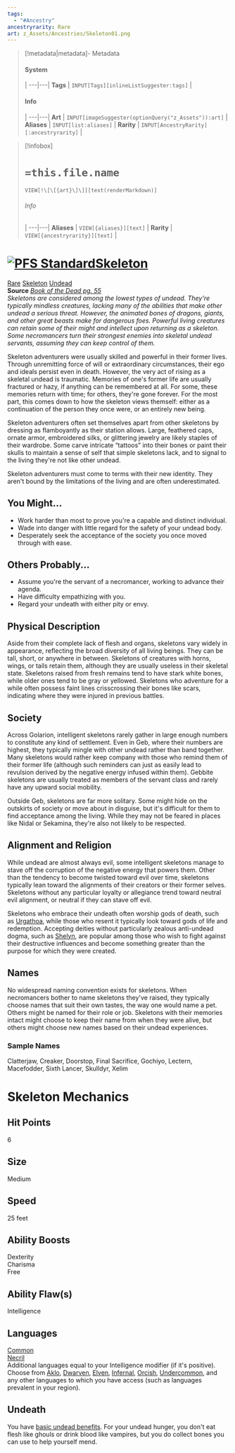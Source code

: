 ```yaml
---
tags:
  - "#Ancestry"
ancestryrarity: Rare
art: z_Assets/Ancestries/Skeleton01.png
---
```


> [!metadata|metadata]- Metadata 
> #### System
>  |
> ---|---|
> **Tags** | `INPUT[Tags][inlineListSuggester:tags]` |
> #### Info
>  |
> ---|---|
> **Art** | `INPUT[imageSuggester(optionQuery("z_Assets")):art]` |
> **Aliases** | `INPUT[list:aliases]` |
> **Rarity** | `INPUT[AncestryRarity][:ancestryrarity]` |

> [!infobox]
> # `=this.file.name`
> `VIEW[!\[\[{art}\]\]][text(renderMarkdown)]`
> ###### Info
>  |
> ---|---|
> **Aliases** | `VIEW[{aliases}][text]` |
> **Rarity** | `VIEW[{ancestryrarity}][text]` |

# [![PFS Standard](https://2e.aonprd.com/Images/Icons/PFS_Standard.png "PFS Standard")](https://2e.aonprd.com/PFS.aspx)[Skeleton](https://2e.aonprd.com/Ancestries.aspx?ID=50)

[Rare](https://2e.aonprd.com/Traits.aspx?ID=137) [Skeleton](https://2e.aonprd.com/Traits.aspx?ID=236) [Undead](https://2e.aonprd.com/Traits.aspx?ID=160)   
**Source** [_Book of the Dead pg. 55_](https://2e.aonprd.com/Sources.aspx?ID=118)  
_Skeletons are considered among the lowest types of undead. They're typically mindless creatures, lacking many of the abilities that make other undead a serious threat. However, the animated bones of dragons, giants, and other great beasts make for dangerous foes. Powerful living creatures can retain some of their might and intellect upon returning as a skeleton. Some necromancers turn their strongest enemies into skeletal undead servants, assuming they can keep control of them._  
  
Skeleton adventurers were usually skilled and powerful in their former lives. Through unremitting force of will or extraordinary circumstances, their ego and ideals persist even in death. However, the very act of rising as a skeletal undead is traumatic. Memories of one's former life are usually fractured or hazy, if anything can be remembered at all. For some, these memories return with time; for others, they're gone forever. For the most part, this comes down to how the skeleton views themself: either as a continuation of the person they once were, or an entirely new being.  
  
Skeleton adventurers often set themselves apart from other skeletons by dressing as flamboyantly as their station allows. Large, feathered caps, ornate armor, embroidered silks, or glittering jewelry are likely staples of their wardrobe. Some carve intricate “tattoos” into their bones or paint their skulls to maintain a sense of self that simple skeletons lack, and to signal to the living they're not like other undead.  
  
Skeleton adventurers must come to terms with their new identity. They aren't bound by the limitations of the living and are often underestimated.

## You Might...

- Work harder than most to prove you're a capable and distinct individual.
- Wade into danger with little regard for the safety of your undead body.
- Desperately seek the acceptance of the society you once moved through with ease.

## Others Probably...

- Assume you're the servant of a necromancer, working to advance their agenda.
- Have difficulty empathizing with you.
- Regard your undeath with either pity or envy.

## Physical Description

Aside from their complete lack of flesh and organs, skeletons vary widely in appearance, reflecting the broad diversity of all living beings. They can be tall, short, or anywhere in between. Skeletons of creatures with horns, wings, or tails retain them, although they are usually useless in their skeletal state. Skeletons raised from fresh remains tend to have stark white bones, while older ones tend to be gray or yellowed. Skeletons who adventure for a while often possess faint lines crisscrossing their bones like scars, indicating where they were injured in previous battles.  

## Society

Across Golarion, intelligent skeletons rarely gather in large enough numbers to constitute any kind of settlement. Even in Geb, where their numbers are highest, they typically mingle with other undead rather than band together. Many skeletons would rather keep company with those who remind them of their former life (although such reminders can just as easily lead to revulsion derived by the negative energy infused within them). Gebbite skeletons are usually treated as members of the servant class and rarely have any upward social mobility.  
  
Outside Geb, skeletons are far more solitary. Some might hide on the outskirts of society or move about in disguise, but it's difficult for them to find acceptance among the living. While they may not be feared in places like Nidal or Sekamina, they're also not likely to be respected.  

## Alignment and Religion

While undead are almost always evil, some intelligent skeletons manage to stave off the corruption of the negative energy that powers them. Other than the tendency to become twisted toward evil over time, skeletons typically lean toward the alignments of their creators or their former selves. Skeletons without any particular loyalty or allegiance trend toward neutral evil alignment, or neutral if they can stave off evil.  
  
Skeletons who embrace their undeath often worship gods of death, such as [Urgathoa](https://2e.aonprd.com/Deities.aspx?ID=19), while those who resent it typically look toward gods of life and redemption. Accepting deities without particularly zealous anti-undead dogma, such as [Shelyn](https://2e.aonprd.com/Deities.aspx?ID=17), are popular among those who wish to fight against their destructive influences and become something greater than the purpose for which they were created.  

## Names

No widespread naming convention exists for skeletons. When necromancers bother to name skeletons they've raised, they typically choose names that suit their own tastes, the way one would name a pet. Others might be named for their role or job. Skeletons with their memories intact might choose to keep their name from when they were alive, but others might choose new names based on their undead experiences.  

### Sample Names

Clatterjaw, Creaker, Doorstop, Final Sacrifice, Gochiyo, Lectern, Macefodder, Sixth Lancer, Skulldyr, Xelim

# Skeleton Mechanics

## Hit Points

6  

## Size

Medium  

## Speed

25 feet  

## Ability Boosts

Dexterity  
Charisma  
Free  

## Ability Flaw(s)

Intelligence  

## Languages

[Common](https://2e.aonprd.com/Languages.aspx?ID=1)  
[Necril](https://2e.aonprd.com/Languages.aspx?ID=20)  
Additional languages equal to your Intelligence modifier (if it's positive). Choose from [Aklo](https://2e.aonprd.com/Languages.aspx?ID=13), [Dwarven](https://2e.aonprd.com/Languages.aspx?ID=3), [Elven](https://2e.aonprd.com/Languages.aspx?ID=4), [Infernal](https://2e.aonprd.com/Languages.aspx?ID=19), [Orcish](https://2e.aonprd.com/Languages.aspx?ID=9), [Undercommon](https://2e.aonprd.com/Languages.aspx?ID=11), and any other languages to which you have access (such as languages prevalent in your region).

## Undeath

You have [basic undead benefits](https://2e.aonprd.com/Rules.aspx?ID=1694). For your undead hunger, you don't eat flesh like ghouls or drink blood like vampires, but you do collect bones you can use to help yourself mend.